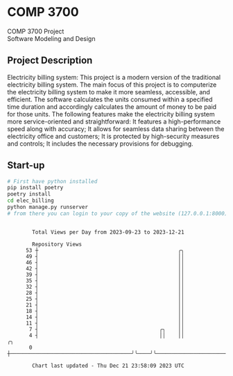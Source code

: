 # COMP 3700
COMP 3700 Project  
Software Modeling and Design
## Project Description
Electricity billing system: This project is a modern version of the traditional electricity billing system. The main focus of this project is to computerize the electricity billing system to make it more seamless, accessible, and efficient. The software calculates the units consumed within a specified time duration and accordingly calculates the amount of money to be paid for those units. The following features make the electricity billing system more service-oriented and straightforward: It features a high-performance speed along with accuracy; It allows for seamless data sharing between the electricity office and customers; It is protected by high-security measures and controls; It includes the necessary provisions for debugging.

## Start-up
```bash
# First have python installed
pip install poetry
poetry install
cd elec_billing
python manage.py runserver
# from there you can login to your copy of the website (127.0.0.1:8000), default creds are admin/admin
```

```

        Total Views per Day from 2023-09-23 to 2023-12-21

        Repository Views
      53 ┼                                             ╭╮
      49 ┤                                             ││
      46 ┤                                             ││
      42 ┤                                             ││
      39 ┤                                             ││
      35 ┤                                             ││
      32 ┤                                             ││
      28 ┤                                             ││
      25 ┤                                             ││
      21 ┤                                             ││
      18 ┤                                             ││
      14 ┤                                             ││
      11 ┤                                             ││
       7 ┤                                       ╭╮    ││
       4 ┤                                       ││    ││                            ╭╮
       0 ┼───────────────────────────────────────╯╰────╯╰────────────────────────────╯╰────────────

        Chart last updated - Thu Dec 21 23:58:09 2023 UTC
        
```
